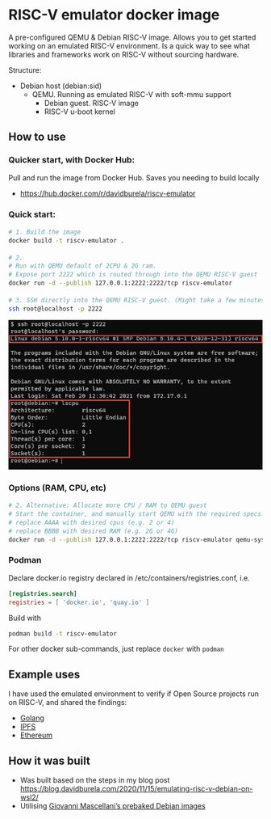 # RISC-V emulator docker image

A pre-configured QEMU & Debian RISC-V image. Allows you to get started working on an emulated RISC-V environment. Is a quick way to see what libraries and frameworks work on RISC-V without sourcing hardware.

Structure:

- Debian host (debian:sid)
  - QEMU. Running as emulated RISC-V with soft-mmu support
    - Debian guest. RISC-V image
    - RISC-V u-boot kernel

## How to use

### Quicker start, with Docker Hub:

Pull and run the image from Docker Hub. Saves you needing to build locally 
 - <https://hub.docker.com/r/davidburela/riscv-emulator>

### Quick start:

```bash
# 1. Build the image
docker build -t riscv-emulator .

# 2. 
# Run with QEMU default of 2CPU & 2G ram. 
# Expose port 2222 which is routed through into the QEMU RISC-V guest
docker run -d --publish 127.0.0.1:2222:2222/tcp riscv-emulator

# 3. SSH directly into the QEMU RISC-V guest. (Might take a few minutes for guest to start)
ssh root@localhost -p 2222
```

![SSH in and seeing CPU details](ssh-riscv-cpu.png)

### Options (RAM, CPU, etc)

```bash
# 2. Alternative: Allocate more CPU / RAM to QEMU guest
# Start the container, and manually start QEMU with the required specs.
# replace AAAA with desired cpus (e.g. 2 or 4)
# replace BBBB with desired RAM (e.g. 2G or 4G)
docker run -d --publish 127.0.0.1:2222:2222/tcp riscv-emulator qemu-system-riscv64 -smp AAAA -m BBBB -cpu rv64 -nographic -machine virt -kernel /usr/lib/u-boot/qemu-riscv64_smode/uboot.elf -device virtio-blk-device,drive=hd -drive file=artifacts/image.qcow2,if=none,id=hd -device virtio-net-device,netdev=net -netdev user,id=net,hostfwd=tcp::2222-:22 -object rng-random,filename=/dev/urandom,id=rng -device virtio-rng-device,rng=rng -append "root=LABEL=rootfs console=ttyS0"
```

### Podman

Declare docker.io registry declared in /etc/containers/registries.conf, i.e.

```conf
[registries.search]
registries = [ 'docker.io', 'quay.io' ]
```

Build with

```bash
podman build -t riscv-emulator
```

For other docker sub-commands, just replace `docker` with `podman`

## Example uses

I have used the emulated environment to verify if Open Source projects run on RISC-V, and shared the findings:
- [Golang](https://blog.davidburela.com/2020/11/21/cross-compiling-golang-for-risc-v/)
- [IPFS](https://blog.davidburela.com/2020/11/16/ipfs-on-risc-v/)
- [Ethereum](https://blog.davidburela.com/2020/12/03/ethereum-on-risc-v/)

## How it was built

- Was built based on the steps in my blog post <https://blog.davidburela.com/2020/11/15/emulating-risc-v-debian-on-wsl2/>
- Utilising [Giovanni Mascellani’s prebaked Debian images](https://www.giovannimascellani.eu/dqib-debian-quick-image-baker.html)
